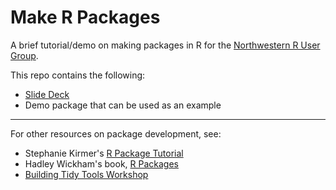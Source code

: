 # Make R Packages  
  
A brief tutorial/demo on making packages in R for the [Northwestern R User Group](https://northwestern-r-users.github.io/).  
  
This repo contains the following:  
  
* [Slide Deck](https://katherinesimeon.github.io/make-r-packages/)    
* Demo package that can be used as an example  
  
  
***
  
  
For other resources on package development, see:  
  
* Stephanie Kirmer's [R Package Tutorial](https://github.com/skirmer/r_packages)  
* Hadley Wickham's book, [R Packages](http://r-pkgs.had.co.nz/)   
* [Building Tidy Tools Workshop](https://rstd.io/tidytools19)  
  

